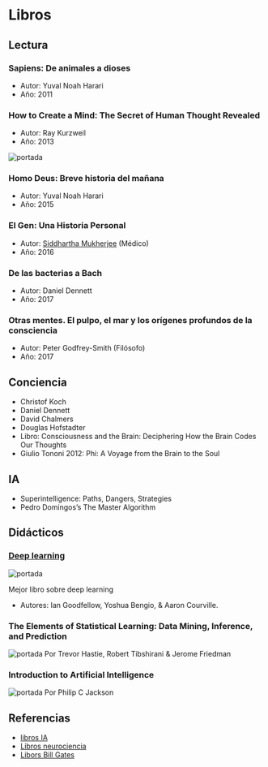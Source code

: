 # Libros

## Lectura

### Sapiens: De animales a dioses
* Autor: Yuval Noah Harari
* Año: 2011

### How to Create a Mind: The Secret of Human Thought Revealed
* Autor: Ray Kurzweil
* Año: 2013

![portada](https://blog.signifai.io/wp-content/uploads/2017/03/How-to-Create-a-Mind-The-Secret-of-Human-Thought-Revealed-by-Ray-Kurzweil-197x300.jpg)


### Homo Deus: Breve historia del mañana
* Autor: Yuval Noah Harari
* Año: 2015

### El Gen: Una Historia Personal
* Autor: [Siddhartha Mukherjee](https://en.wikipedia.org/wiki/Siddhartha_Mukherjee) (Médico)
* Año: 2016

### De las bacterias a Bach
* Autor: Daniel Dennett
* Año: 2017

### Otras mentes. El pulpo, el mar y los orígenes profundos de la consciencia
* Autor: Peter Godfrey-Smith (Filósofo)
* Año: 2017

## Conciencia

* Christof Koch
* Daniel Dennett
* David Chalmers
* Douglas Hofstadter
* Libro: Consciousness and the Brain: Deciphering How the Brain Codes Our Thoughts
* Giulio Tononi 2012: Phi: A Voyage from the Brain to the Soul

## IA
* Superintelligence: Paths, Dangers, Strategies
* Pedro Domingos’s The Master Algorithm

## Didácticos

### [Deep learning](http://www.deeplearningbook.org)
![portada](https://blog.signifai.io/wp-content/uploads/2017/03/Deep-Learning-Adaptive-Computation-and-Machine-Learning-series-by-Ian-Goodfellow-Yoshua-Bengio-Aaron-Courville-225x300.jpg)

Mejor libro sobre deep learning
* Autores: Ian Goodfellow, Yoshua Bengio, & Aaron Courville.

### The Elements of Statistical Learning: Data Mining, Inference, and Prediction
![portada](https://blog.signifai.io/wp-content/uploads/2017/03/The-Elements-of-Statistical-Learning-Data-Mining-Inference-and-Prediction-Second-Edition-200x300.jpg)
Por Trevor Hastie, Robert Tibshirani & Jerome Friedman

### Introduction to Artificial Intelligence
![portada](https://blog.signifai.io/wp-content/uploads/2017/03/introtoAIPJ.jpg)
Por Philip C Jackson




## Referencias

* [libros IA](https://blog.signifai.io/7-artificial-intelligence-books-read-today/)
* [Libros neurociencia](https://www.imf-formacion.com/blog/corporativo/neuropsicologia/libros-sobre-neurociencia/)
* [Libors Bill Gates](https://www.gatesnotes.com/Books)
